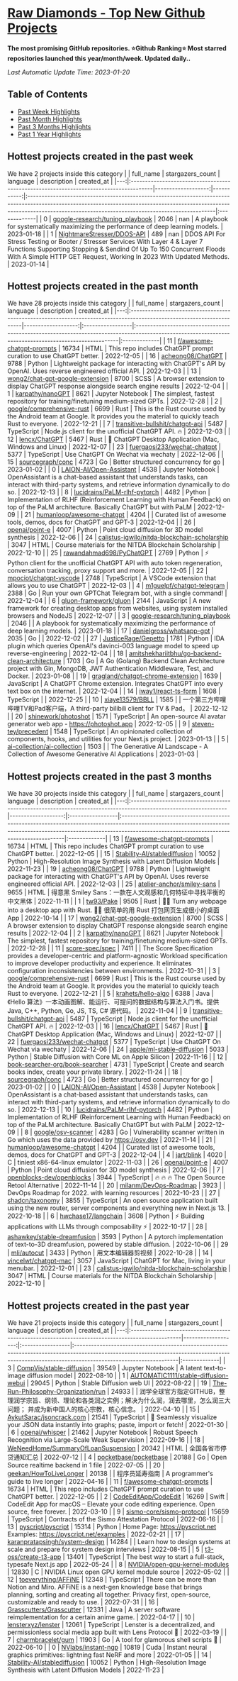 














[Raw Diamonds - Top New Github Projects](./README.md)
==========

**The most promising GitHub repositories. ⭐Github Ranking⭐ Most starred repositories launched this year/month/week. Updated daily..**

*Last Automatic Update Time: 2023-01-20*

## Table of Contents

* [Past Week Highlights](#hottest-projects-created-in-the-past-week)
* [Past Month Highlights](#hottest-projects-created-in-the-past-month)
* [Past 3 Months Highlights](#hottest-projects-created-in-the-past-3-months)
* [Past 1 Year Highlights](#hottest-projects-created-in-the-past-year)






## Hottest projects created in the past week 

We have 2 projects inside this category
|    | full_name                                                                             |   stargazers_count |   language | description                                                                                                                                                                                                                   | created_at   |
|---:|:--------------------------------------------------------------------------------------|-------------------:|-----------:|:------------------------------------------------------------------------------------------------------------------------------------------------------------------------------------------------------------------------------|:-------------|
|  0 | [google-research/tuning_playbook](https://github.com/google-research/tuning_playbook) |               2046 |        nan | A playbook for systematically maximizing the performance of deep learning models.                                                                                                                                             | 2023-01-18   |
|  1 | [NightmareStresser/DDOS-API](https://github.com/NightmareStresser/DDOS-API)           |                489 |        nan | DDOS API For Stress Testing or Booter / Stresser Services With Layer 4 & Layer 7 Functions Supporting Stopping & Sendind Of Up To 150 Concurrent Floods With A Simple HTTP GET Request, Working In 2023 With Updated Methods. | 2023-01-14   |





## Hottest projects created in the past month 

We have 28 projects inside this category
|    | full_name                                                                                                             |   stargazers_count | language         | description                                                                                                                                           | created_at   |
|---:|:----------------------------------------------------------------------------------------------------------------------|-------------------:|:-----------------|:------------------------------------------------------------------------------------------------------------------------------------------------------|:-------------|
| 11 | [f/awesome-chatgpt-prompts](https://github.com/f/awesome-chatgpt-prompts)                                             |              16734 | HTML             | This repo includes ChatGPT prompt curation to use ChatGPT better.                                                                                     | 2022-12-05   |
| 16 | [acheong08/ChatGPT](https://github.com/acheong08/ChatGPT)                                                             |               9788 | Python           | Lightweight package for interacting with ChatGPT's API by OpenAI. Uses reverse engineered official API.                                               | 2022-12-03   |
| 13 | [wong2/chat-gpt-google-extension](https://github.com/wong2/chat-gpt-google-extension)                                 |               8700 | SCSS             | A browser extension to display ChatGPT response alongside search engine results                                                                       | 2022-12-04   |
|  1 | [karpathy/nanoGPT](https://github.com/karpathy/nanoGPT)                                                               |               8621 | Jupyter Notebook | The simplest, fastest repository for training/finetuning medium-sized GPTs.                                                                           | 2022-12-28   |
|  2 | [google/comprehensive-rust](https://github.com/google/comprehensive-rust)                                             |               6699 | Rust             | This is the Rust course used by the Android team at Google. It provides you the material to quickly teach Rust to everyone.                           | 2022-12-21   |
|  7 | [transitive-bullshit/chatgpt-api](https://github.com/transitive-bullshit/chatgpt-api)                                 |               5487 | TypeScript       | Node.js client for the unofficial ChatGPT API. 🔥                                                                                                     | 2022-12-03   |
| 12 | [lencx/ChatGPT](https://github.com/lencx/ChatGPT)                                                                     |               5467 | Rust             | 🔮 ChatGPT Desktop Application (Mac, Windows and Linux)                                                                                               | 2022-12-07   |
| 23 | [fuergaosi233/wechat-chatgpt](https://github.com/fuergaosi233/wechat-chatgpt)                                         |               5377 | TypeScript       | Use ChatGPT On Wechat via wechaty                                                                                                                     | 2022-12-06   |
| 15 | [sourcegraph/conc](https://github.com/sourcegraph/conc)                                                               |               4723 | Go               | Better structured concurrency for go                                                                                                                  | 2023-01-02   |
|  0 | [LAION-AI/Open-Assistant](https://github.com/LAION-AI/Open-Assistant)                                                 |               4538 | Jupyter Notebook | OpenAssistant is a chat-based assistant that understands tasks, can interact with third-party systems, and retrieve information dynamically to do so. | 2022-12-13   |
|  8 | [lucidrains/PaLM-rlhf-pytorch](https://github.com/lucidrains/PaLM-rlhf-pytorch)                                       |               4482 | Python           | Implementation of RLHF (Reinforcement Learning with Human Feedback) on top of the PaLM architecture. Basically ChatGPT but with PaLM                  | 2022-12-09   |
| 21 | [humanloop/awesome-chatgpt](https://github.com/humanloop/awesome-chatgpt)                                             |               4204 |                  | Curated list of awesome tools, demos, docs for ChatGPT and GPT-3                                                                                      | 2022-12-04   |
| 26 | [openai/point-e](https://github.com/openai/point-e)                                                                   |               4007 | Python           | Point cloud diffusion for 3D model synthesis                                                                                                          | 2022-12-06   |
| 24 | [calistus-igwilo/nitda-blockchain-scholarship](https://github.com/calistus-igwilo/nitda-blockchain-scholarship)       |               3047 | HTML             | Course materials for the NITDA Blockchain Scholarship                                                                                                 | 2022-12-10   |
| 25 | [rawandahmad698/PyChatGPT](https://github.com/rawandahmad698/PyChatGPT)                                               |               2769 | Python           | ⚡️ Python client for the unofficial ChatGPT API with auto token regeneration, conversation tracking, proxy support and more.                          | 2022-12-05   |
| 22 | [mpociot/chatgpt-vscode](https://github.com/mpociot/chatgpt-vscode)                                                   |               2748 | TypeScript       | A VSCode extension that allows you to use ChatGPT                                                                                                     | 2022-12-03   |
|  4 | [m1guelpf/chatgpt-telegram](https://github.com/m1guelpf/chatgpt-telegram)                                             |               2388 | Go               | Run your own GPTChat Telegram bot, with a single command!                                                                                             | 2022-12-04   |
|  6 | [gluon-framework/gluon](https://github.com/gluon-framework/gluon)                                                     |               2144 | JavaScript       | A new framework for creating desktop apps from websites, using system installed browsers and NodeJS                                                   | 2022-12-07   |
|  3 | [google-research/tuning_playbook](https://github.com/google-research/tuning_playbook)                                 |               2046 |                  | A playbook for systematically maximizing the performance of deep learning models.                                                                     | 2023-01-18   |
| 17 | [danielgross/whatsapp-gpt](https://github.com/danielgross/whatsapp-gpt)                                               |               2035 | Go               |                                                                                                                                                       | 2022-12-02   |
| 27 | [JusticeRage/Gepetto](https://github.com/JusticeRage/Gepetto)                                                         |               1781 | Python           | IDA plugin which queries OpenAI's davinci-003 language model to speed up reverse-engineering                                                          | 2022-12-04   |
| 18 | [amitshekhariitbhu/go-backend-clean-architecture](https://github.com/amitshekhariitbhu/go-backend-clean-architecture) |               1703 | Go               | A Go (Golang) Backend Clean Architecture project with Gin, MongoDB, JWT Authentication Middleware, Test, and Docker.                                  | 2023-01-08   |
| 19 | [gragland/chatgpt-chrome-extension](https://github.com/gragland/chatgpt-chrome-extension)                             |               1639 | JavaScript       | A ChatGPT Chrome extension. Integrates ChatGPT into every text box on the internet.                                                                   | 2022-12-04   |
| 14 | [iway1/react-ts-form](https://github.com/iway1/react-ts-form)                                                         |               1608 | TypeScript       |                                                                                                                                                       | 2022-12-25   |
| 10 | [xiaye13579/BBLL](https://github.com/xiaye13579/BBLL)                                                                 |               1585 |                  | 一个第三方哔哩哔哩TV和Pad客户端，A third-party bilibili client for TV & Pad。                                                                         | 2022-12-12   |
| 20 | [shinework/photoshot](https://github.com/shinework/photoshot)                                                         |               1571 | TypeScript       | An open-source AI avatar generator web app - https://photoshot.app                                                                                    | 2022-12-05   |
|  9 | [steven-tey/precedent](https://github.com/steven-tey/precedent)                                                       |               1548 | TypeScript       | An opinionated collection of components, hooks, and utilities for your Next.js project.                                                               | 2023-01-13   |
|  5 | [ai-collection/ai-collection](https://github.com/ai-collection/ai-collection)                                         |               1503 |                  | The Generative AI Landscape - A Collection of Awesome Generative AI Applications                                                                      | 2023-01-03   |





## Hottest projects created in the past 3 months 

We have 30 projects inside this category
|    | full_name                                                                                                       |   stargazers_count | language         | description                                                                                                                                                                                                           | created_at   |
|---:|:----------------------------------------------------------------------------------------------------------------|-------------------:|:-----------------|:----------------------------------------------------------------------------------------------------------------------------------------------------------------------------------------------------------------------|:-------------|
| 13 | [f/awesome-chatgpt-prompts](https://github.com/f/awesome-chatgpt-prompts)                                       |              16734 | HTML             | This repo includes ChatGPT prompt curation to use ChatGPT better.                                                                                                                                                     | 2022-12-05   |
| 15 | [Stability-AI/stablediffusion](https://github.com/Stability-AI/stablediffusion)                                 |              10052 | Python           | High-Resolution Image Synthesis with Latent Diffusion Models                                                                                                                                                          | 2022-11-23   |
| 19 | [acheong08/ChatGPT](https://github.com/acheong08/ChatGPT)                                                       |               9788 | Python           | Lightweight package for interacting with ChatGPT's API by OpenAI. Uses reverse engineered official API.                                                                                                               | 2022-12-03   |
| 25 | [atelier-anchor/smiley-sans](https://github.com/atelier-anchor/smiley-sans)                                     |               9655 | HTML             | 得意黑 Smiley Sans：一款在人文观感和几何特征中寻找平衡的中文黑体                                                                                                                                                      | 2022-11-11   |
|  1 | [tw93/Pake](https://github.com/tw93/Pake)                                                                       |               9505 | Rust             | 🤱🏻 Turn any webpage into a desktop app with Rust.  🤱🏻 很简单的用 Rust 打包网页生成很小的桌面 App                                                                                                                  | 2022-10-14   |
| 17 | [wong2/chat-gpt-google-extension](https://github.com/wong2/chat-gpt-google-extension)                           |               8700 | SCSS             | A browser extension to display ChatGPT response alongside search engine results                                                                                                                                       | 2022-12-04   |
|  2 | [karpathy/nanoGPT](https://github.com/karpathy/nanoGPT)                                                         |               8621 | Jupyter Notebook | The simplest, fastest repository for training/finetuning medium-sized GPTs.                                                                                                                                           | 2022-12-28   |
| 11 | [score-spec/spec](https://github.com/score-spec/spec)                                                           |               7411 |                  | The Score Specification provides a developer-centric and platform-agnostic Workload specification to improve developer productivity and experience. It eliminates configuration inconsistencies between environments. | 2022-10-31   |
|  3 | [google/comprehensive-rust](https://github.com/google/comprehensive-rust)                                       |               6699 | Rust             | This is the Rust course used by the Android team at Google. It provides you the material to quickly teach Rust to everyone.                                                                                           | 2022-12-21   |
|  5 | [krahets/hello-algo](https://github.com/krahets/hello-algo)                                                     |               6388 | Java             | 《Hello 算法》一本动画图解、能运行、可提问的数据结构与算法入门书。提供 Java, C++, Python, Go, JS, TS, C# 源代码。                                                                                                     | 2022-11-04   |
|  9 | [transitive-bullshit/chatgpt-api](https://github.com/transitive-bullshit/chatgpt-api)                           |               5487 | TypeScript       | Node.js client for the unofficial ChatGPT API. 🔥                                                                                                                                                                     | 2022-12-03   |
| 16 | [lencx/ChatGPT](https://github.com/lencx/ChatGPT)                                                               |               5467 | Rust             | 🔮 ChatGPT Desktop Application (Mac, Windows and Linux)                                                                                                                                                               | 2022-12-07   |
| 22 | [fuergaosi233/wechat-chatgpt](https://github.com/fuergaosi233/wechat-chatgpt)                                   |               5377 | TypeScript       | Use ChatGPT On Wechat via wechaty                                                                                                                                                                                     | 2022-12-06   |
| 24 | [apple/ml-stable-diffusion](https://github.com/apple/ml-stable-diffusion)                                       |               5033 | Python           | Stable Diffusion with Core ML on Apple Silicon                                                                                                                                                                        | 2022-11-16   |
| 12 | [book-searcher-org/book-searcher](https://github.com/book-searcher-org/book-searcher)                           |               4731 | TypeScript       | Create and search books index, create your private library.                                                                                                                                                           | 2022-11-24   |
| 18 | [sourcegraph/conc](https://github.com/sourcegraph/conc)                                                         |               4723 | Go               | Better structured concurrency for go                                                                                                                                                                                  | 2023-01-02   |
|  0 | [LAION-AI/Open-Assistant](https://github.com/LAION-AI/Open-Assistant)                                           |               4538 | Jupyter Notebook | OpenAssistant is a chat-based assistant that understands tasks, can interact with third-party systems, and retrieve information dynamically to do so.                                                                 | 2022-12-13   |
| 10 | [lucidrains/PaLM-rlhf-pytorch](https://github.com/lucidrains/PaLM-rlhf-pytorch)                                 |               4482 | Python           | Implementation of RLHF (Reinforcement Learning with Human Feedback) on top of the PaLM architecture. Basically ChatGPT but with PaLM                                                                                  | 2022-12-09   |
|  8 | [google/osv-scanner](https://github.com/google/osv-scanner)                                                     |               4283 | Go               | Vulnerability scanner written in Go which uses the data provided by https://osv.dev                                                                                                                                   | 2022-11-14   |
| 21 | [humanloop/awesome-chatgpt](https://github.com/humanloop/awesome-chatgpt)                                       |               4204 |                  | Curated list of awesome tools, demos, docs for ChatGPT and GPT-3                                                                                                                                                      | 2022-12-04   |
|  4 | [jart/blink](https://github.com/jart/blink)                                                                     |               4020 | C                | tiniest x86-64-linux emulator                                                                                                                                                                                         | 2022-11-03   |
| 26 | [openai/point-e](https://github.com/openai/point-e)                                                             |               4007 | Python           | Point cloud diffusion for 3D model synthesis                                                                                                                                                                          | 2022-12-06   |
|  7 | [openblocks-dev/openblocks](https://github.com/openblocks-dev/openblocks)                                       |               3944 | TypeScript       | 🔥 🔥 🔥 The Open Source Retool Alternative                                                                                                                                                                           | 2022-11-14   |
| 20 | [milanm/DevOps-Roadmap](https://github.com/milanm/DevOps-Roadmap)                                               |               3923 |                  | DevOps Roadmap for 2022. with learning resources                                                                                                                                                                      | 2022-10-23   |
| 27 | [shadcn/taxonomy](https://github.com/shadcn/taxonomy)                                                           |               3855 | TypeScript       | An open source application built using the new router, server components and everything new in Next.js 13.                                                                                                            | 2022-10-18   |
|  6 | [hwchase17/langchain](https://github.com/hwchase17/langchain)                                                   |               3608 | Python           | ⚡ Building applications with LLMs through composability ⚡                                                                                                                                                           | 2022-10-17   |
| 28 | [ashawkey/stable-dreamfusion](https://github.com/ashawkey/stable-dreamfusion)                                   |               3593 | Python           | A pytorch implementation of text-to-3D dreamfusion, powered by stable diffusion.                                                                                                                                      | 2022-10-06   |
| 29 | [mli/autocut](https://github.com/mli/autocut)                                                                   |               3433 | Python           | 用文本编辑器剪视频                                                                                                                                                                                                    | 2022-10-28   |
| 14 | [vincelwt/chatgpt-mac](https://github.com/vincelwt/chatgpt-mac)                                                 |               3057 | JavaScript       | ChatGPT for Mac, living in your menubar.                                                                                                                                                                              | 2022-12-01   |
| 23 | [calistus-igwilo/nitda-blockchain-scholarship](https://github.com/calistus-igwilo/nitda-blockchain-scholarship) |               3047 | HTML             | Course materials for the NITDA Blockchain Scholarship                                                                                                                                                                 | 2022-12-10   |





## Hottest projects created in the past year 

We have 21 projects inside this category
|    | full_name                                                                                       |   stargazers_count | language         | description                                                                                                                                                                                     | created_at   |
|---:|:------------------------------------------------------------------------------------------------|-------------------:|:-----------------|:------------------------------------------------------------------------------------------------------------------------------------------------------------------------------------------------|:-------------|
|  3 | [CompVis/stable-diffusion](https://github.com/CompVis/stable-diffusion)                         |              39549 | Jupyter Notebook | A latent text-to-image diffusion model                                                                                                                                                          | 2022-08-10   |
|  1 | [AUTOMATIC1111/stable-diffusion-webui](https://github.com/AUTOMATIC1111/stable-diffusion-webui) |              29045 | Python           | Stable Diffusion web UI                                                                                                                                                                         | 2022-08-22   |
| 19 | [The-Run-Philosophy-Organization/run](https://github.com/The-Run-Philosophy-Organization/run)   |              24933 |                  | 润学全球官方指定GITHUB，整理润学宗旨、纲领、理论和各类润之实例；解决为什么润，润去哪里，怎么润三大问题； 并成为新中国人的核心宗教，核心信念。                                                   | 2022-04-10   |
| 15 | [AykutSarac/jsoncrack.com](https://github.com/AykutSarac/jsoncrack.com)                         |              21541 | TypeScript       | 🔮 Seamlessly visualize your JSON data instantly into graphs; paste, import or fetch!                                                                                                           | 2022-01-30   |
|  6 | [openai/whisper](https://github.com/openai/whisper)                                             |              21462 | Jupyter Notebook | Robust Speech Recognition via Large-Scale Weak Supervision                                                                                                                                      | 2022-09-16   |
| 18 | [WeNeedHome/SummaryOfLoanSuspension](https://github.com/WeNeedHome/SummaryOfLoanSuspension)     |              20342 | HTML             | 全国各省市停贷通知汇总                                                                                                                                                                          | 2022-07-12   |
|  4 | [pocketbase/pocketbase](https://github.com/pocketbase/pocketbase)                               |              20188 | Go               | Open Source realtime backend in 1 file                                                                                                                                                          | 2022-07-05   |
| 20 | [geekan/HowToLiveLonger](https://github.com/geekan/HowToLiveLonger)                             |              20138 |                  | 程序员延寿指南 | A programmer's guide to live longer                                                                                                                                            | 2022-04-16   |
| 11 | [f/awesome-chatgpt-prompts](https://github.com/f/awesome-chatgpt-prompts)                       |              16734 | HTML             | This repo includes ChatGPT prompt curation to use ChatGPT better.                                                                                                                               | 2022-12-05   |
|  2 | [CodeEditApp/CodeEdit](https://github.com/CodeEditApp/CodeEdit)                                 |              16269 | Swift            | CodeEdit App for macOS – Elevate your code editing experience. Open source, free forever.                                                                                                       | 2022-03-10   |
|  9 | [sismo-core/sismo-protocol](https://github.com/sismo-core/sismo-protocol)                       |              15659 | TypeScript       | Contracts of the Sismo Attestation Protocol                                                                                                                                                     | 2022-06-16   |
| 13 | [pyscript/pyscript](https://github.com/pyscript/pyscript)                                       |              15314 | Python           | Home Page: https://pyscript.net  Examples: https://pyscript.net/examples                                                                                                                        | 2022-02-21   |
| 17 | [karanpratapsingh/system-design](https://github.com/karanpratapsingh/system-design)             |              14284 |                  | Learn how to design systems at scale and prepare for system design interviews                                                                                                                   | 2022-08-15   |
|  5 | [t3-oss/create-t3-app](https://github.com/t3-oss/create-t3-app)                                 |              13401 | TypeScript       | The best way to start a full-stack, typesafe Next.js app                                                                                                                                        | 2022-05-24   |
|  8 | [NVIDIA/open-gpu-kernel-modules](https://github.com/NVIDIA/open-gpu-kernel-modules)             |              12830 | C                | NVIDIA Linux open GPU kernel module source                                                                                                                                                      | 2022-05-02   |
| 12 | [toeverything/AFFiNE](https://github.com/toeverything/AFFiNE)                                   |              12348 | TypeScript       | There can be more than Notion and Miro. AFFiNE is a next-gen knowledge base that brings planning, sorting and creating all together. Privacy first, open-source, customizable and ready to use. | 2022-07-31   |
| 16 | [Grasscutters/Grasscutter](https://github.com/Grasscutters/Grasscutter)                         |              12331 | Java             | A server software reimplementation for a certain anime game.                                                                                                                                    | 2022-04-17   |
| 10 | [lensterxyz/lenster](https://github.com/lensterxyz/lenster)                                     |              12061 | TypeScript       | Lenster is a decentralized, and permissionless social media app built with Lens Protocol 🌿                                                                                                     | 2022-03-19   |
|  7 | [charmbracelet/gum](https://github.com/charmbracelet/gum)                                       |              11903 | Go               | A tool for glamorous shell scripts 🎀                                                                                                                                                           | 2022-06-10   |
|  0 | [NVlabs/instant-ngp](https://github.com/NVlabs/instant-ngp)                                     |              10819 | Cuda             | Instant neural graphics primitives: lightning fast NeRF and more                                                                                                                                | 2022-01-05   |
| 14 | [Stability-AI/stablediffusion](https://github.com/Stability-AI/stablediffusion)                 |              10052 | Python           | High-Resolution Image Synthesis with Latent Diffusion Models                                                                                                                                    | 2022-11-23   |


